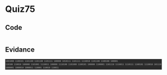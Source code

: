 # Quiz75
## Code
```.py

```
## Evidance
![](https://github.com/MeisaChi/Year2/blob/main/photo/quiz75.png)
